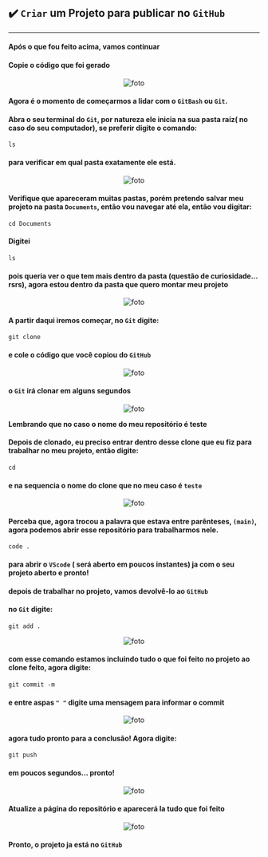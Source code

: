 ## ✔️ `Criar` um Projeto para publicar no `GitHub`
___

#### Após o que fou feito acima, vamos continuar
#### Copie o código que foi gerado
<p align="center">
  <img alt="foto" title="foto" src="./img/foto06.png"/>
</p>

#### Agora é o momento de começarmos a lidar com o `GitBash` ou `Git`.
#### Abra o seu terminal do `Git`, por natureza ele inicia na sua pasta raiz( no caso do seu computador), se preferir digite o comando:
```git
ls
```
#### para verificar em qual pasta exatamente ele está.
<p align="center">
  <img alt="foto" title="foto" src="./img/foto07.png"/>
</p>

#### Verifique que apareceram muitas pastas, porém pretendo salvar meu projeto na pasta `Documents`, então vou navegar até ela, então vou digitar:
```git
cd Documents
```
#### Digitei 
```git
ls
```
#### pois queria ver o que tem mais dentro da pasta (questão de curiosidade... rsrs), agora estou dentro da pasta que quero montar meu projeto
<p align="center">
  <img alt="foto" title="foto" src="./img/foto08.png"/>
</p>

#### A partir daqui iremos começar, no `Git` digite:
```git
git clone 
```
#### e cole o código que você copiou do `GitHub`
<p align="center">
  <img alt="foto" title="foto" src="./img/foto09.png"/>
</p>

#### o `Git` irá clonar em alguns segundos
<p align="center">
  <img alt="foto" title="foto" src="./img/foto10.png"/>
</p>

**Lembrando que no caso o nome do meu repositório é teste**
#### Depois de clonado, eu preciso entrar dentro desse clone que eu fiz para trabalhar no meu projeto, então digite:
```git
cd 
```
#### e na sequencia o nome do clone que no meu caso é `teste`
<p align="center">
  <img alt="foto" title="foto" src="./img/foto11.png"/>
</p>

#### Perceba que, agora trocou a palavra que estava entre parênteses,  `(main)`, agora podemos abrir esse repositório para trabalharmos nele.
```git
code .
```
#### para abrir o `VScode` ( será aberto em poucos instantes) ja com o seu projeto aberto e pronto!

#### depois de trabalhar no projeto, vamos devolvê-lo ao `GitHub`
#### no `Git` digite:
```git
git add .
```
<p align="center">
  <img alt="foto" title="foto" src="./img/foto12.png"/>
</p>

#### com esse comando estamos incluindo tudo o que foi feito no projeto ao clone feito, agora digite:
```git
git commit -m
```
#### e entre aspas `" "` digite uma mensagem para informar o commit
<p align="center">
  <img alt="foto" title="foto" src="./img/foto13.png"/>
</p>

#### agora tudo pronto para a conclusão! Agora digite:
```git
git push
```
#### em poucos segundos... pronto! 
<p align="center">
  <img alt="foto" title="foto" src="./img/foto14.png"/>
</p>

#### Atualize a página do repositório e aparecerá la tudo que foi feito
<p align="center">
  <img alt="foto" title="foto" src="./img/foto15.png"/>
</p>

#### Pronto, o projeto ja está no `GitHub`
